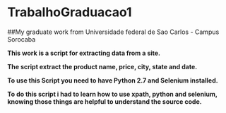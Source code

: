 # TrabalhoGraduacao1
##My graduate work from Universidade federal de Sao Carlos - Campus Sorocaba

**This work is a script for extracting data from a site.**

**The script extract the product name, price, city, state and date.**

**To use this Script you need to have Python 2.7 and Selenium installed.**

**To do this script i had to learn how to use xpath, python and selenium, knowing those things are helpful to understand the source code.**
